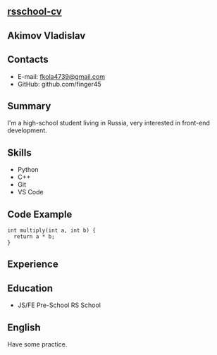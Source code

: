 ## [rsschool-cv](https://finger45.github.io/rsschool-cv/)
## Akimov Vladislav
## Contacts 
- E-mail: fkola4739@gmail.com
- GitHub: github.com/finger45  


## Summary
I'm a high-school student living in Russia, very interested in front-end development.  


## Skills
- Python
- C++
- Git
- VS Code  


## Code Example
```
int multiply(int a, int b) {
  return a * b;
}
```
## Experience
## Education
- JS/FE Pre-School RS School  


## English
Have some practice.